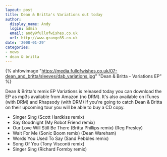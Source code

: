 ```yaml
---
layout: post
title: Dean & Britta's Variations out today
author:
  display_name: Andy
  login: admin
  email: andy@fullofwishes.co.uk
  url: http://www.grange85.co.uk
date: '2008-01-29'
categories:
- news
- dean & britta
---
```


{% ahfowimage "https://media.fullofwishes.co.uk/07-dean_and_britta/sleeves/dab_variations.jpg" "Dean & Britta - Variations EP" %}

Dean & Britta's remix EP Variations is released today you can download the EP as mp3s available from Amazon (no DRM). It's also available on iTunes (with DRM) and Rhapsody (with DRM) If you're going to catch Dean & Britta on their upcoming tour you will be able to buy a CD copy.

 - Singer Sing (Scott Hardkiss remix)
 - Say Goodnight (My Robot Friend remix)
 - Our Love Will Still Be There (Britta Phillips remix) (Reg Presley)
 - Wait For Me (Sonic Boom remix) (Dean Wareham)
 - Words You Used To Say (Sand Pebbles remix)
 - Song Of You (Tony Visconti remix)
 - Singer Sing (Richard Formby remix)
